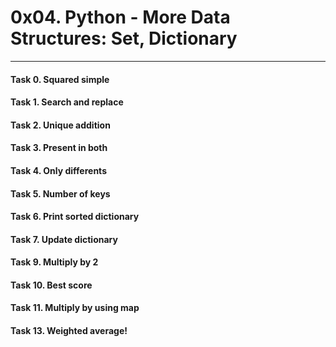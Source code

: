 # 0x04. Python - More Data Structures: Set, Dictionary

---
#### Task 0. Squared simple
#### Task 1. Search and replace
#### Task 2. Unique addition
#### Task 3. Present in both
#### Task 4. Only differents
#### Task 5. Number of keys
#### Task 6. Print sorted dictionary
#### Task 7. Update dictionary
#### Task 9. Multiply by 2
#### Task 10. Best score
#### Task 11. Multiply by using map
#### Task 13. Weighted average!

